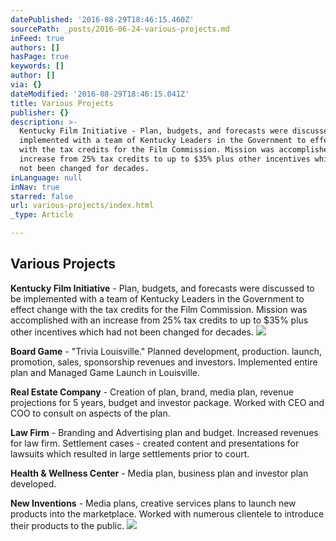 ```yaml
---
datePublished: '2016-08-29T18:46:15.460Z'
sourcePath: _posts/2016-06-24-various-projects.md
inFeed: true
authors: []
hasPage: true
keywords: []
author: []
via: {}
dateModified: '2016-08-29T18:46:15.041Z'
title: Various Projects
publisher: {}
description: >-
  Kentucky Film Initiative - Plan, budgets, and forecasts were discussed to be
  implemented with a team of Kentucky Leaders in the Government to effect change
  with the tax credits for the Film Commission. Mission was accomplished with an
  increase from 25% tax credits to up to $35% plus other incentives which had
  not been changed for decades.
inLanguage: null
inNav: true
starred: false
url: various-projects/index.html
_type: Article

---
```

## Various Projects

**Kentucky Film Initiative** - Plan, budgets, and forecasts were discussed to be implemented with a team of Kentucky Leaders in the Government to effect change with the tax credits for the Film Commission. Mission was accomplished with an increase from 25% tax credits to up to $35% plus other incentives which had not been changed for decades.
![](https://s3-us-west-2.amazonaws.com/the-grid-img/p/5c1be3c0cfd4bf38ddc4b886d9055010ed0d51a6.jpg)

**Board Game** - "Trivia Louisville." Planned development, production. launch, promotion, sales, sponsorship revenues and investors. Implemented entire plan and Managed Game Launch in Louisville.

**Real Estate Company** - Creation of plan, brand, media plan, revenue projections for 5 years, budget and investor package. Worked with CEO and COO to consult on aspects of the plan.

**Law Firm** - Branding and Advertising plan and budget. Increased revenues for law firm. Settlement cases - created content and presentations for lawsuits which resulted in large settlements prior to court.

**Health & Wellness Center** - Media plan, business plan and investor plan developed.

**New Inventions** - Media plans, creative services plans to launch new products into the marketplace. Worked with numerous clientele to introduce their products to the public.
![](https://the-grid-user-content.s3-us-west-2.amazonaws.com/b83f70f2-07af-4cbb-aa70-fc19b0c9502d.jpg)